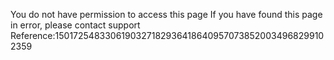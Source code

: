 You do not have permission to access this page If you have found this page in error, please contact support Reference:15017254833061903271829364186409570738520034968299102359